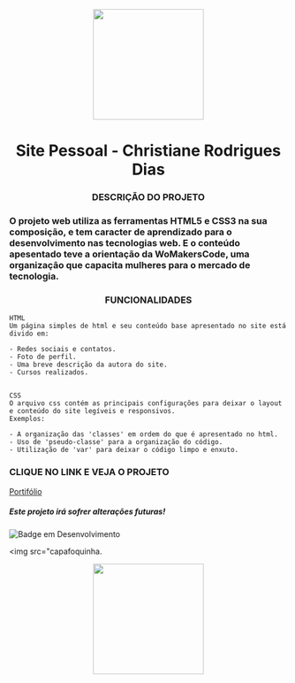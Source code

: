 <div align="center">
<img src="https://user-images.githubusercontent.com/90460886/233806739-51fbc55d-eb94-4eac-b361-fd23ab3403a8.png" width="200px" />
</div>
<h1 align="center"> Site Pessoal - Christiane Rodrigues Dias </h1>

<h3 align="center">DESCRIÇÃO DO PROJETO</h3>

### O projeto web utiliza as ferramentas **HTML5** e **CSS3** na sua composição, e tem caracter de aprendizado para o desenvolvimento nas tecnologias web. E o conteúdo apesentado teve a orientação da **WoMakersCode**, uma organização que capacita mulheres para o mercado de tecnologia.

<h3 align="center">FUNCIONALIDADES</h3>

~~~
HTML
Um página simples de html e seu conteúdo base apresentado no site está divido em:

- Redes sociais e contatos.
- Foto de perfil.
- Uma breve descrição da autora do site.
- Cursos realizados.


CSS
O arquivo css contém as principais configurações para deixar o layout e conteúdo do site legíveis e responsivos.
Exemplos:

- A organização das 'classes' em ordem do que é apresentado no html.
- Uso de 'pseudo-classe' para a organização do código.
- Utilização de 'var' para deixar o código limpo e enxuto.
~~~

<h3>CLIQUE NO LINK E VEJA O PROJETO</h3>

[Portifólio](http://127.0.0.1:5500/index.html)

<h5>Este projeto irá sofrer alterações futuras!</h5> 

![Badge em Desenvolvimento](http://img.shields.io/static/v1?label=STATUS&message=EM%20DESENVOLVIMENTO&color=GREEN&style=for-the-badge)

<img src="capafoquinha.
<div align="center">
<img src="https://user-images.githubusercontent.com/90460886/233806739-51fbc55d-eb94-4eac-b361-fd23ab3403a8.png" width="200px" />
</div>
